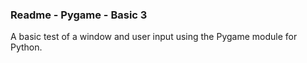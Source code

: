 ### Readme - Pygame - Basic 3

A basic test of a window and user input using the Pygame module for Python.
